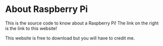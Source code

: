 # About Raspberry Pi
This is the source code to know about a Raspberry Pi!
The link on the right is the link to this website!

This website is free to download but you will have to credit me.
